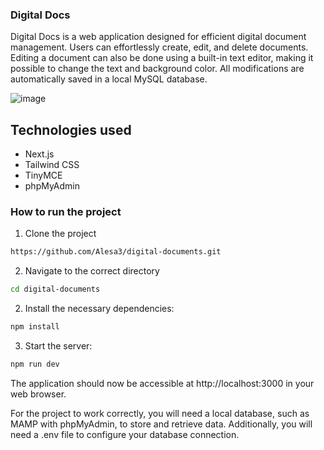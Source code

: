 ### Digital Docs

Digital Docs is a web application designed for efficient digital document management. Users can effortlessly create, edit, and delete documents. Editing a document can also be done using a built-in text editor, making it possible to change the text and background color. All modifications are automatically saved in a local MySQL database.

![image](https://github.com/Alesa3/digital-documents/assets/80218438/39646e00-d990-4d07-9d92-e6908b226af2)


## Technologies used


- Next.js
- Tailwind CSS
- TinyMCE
- phpMyAdmin

### How to run the project

1. Clone the project

```bash
https://github.com/Alesa3/digital-documents.git
```

2. Navigate to the correct directory
```bash
cd digital-documents
```

2. Install the necessary dependencies:

```bash
npm install
```

3. Start the server:

```bash
npm run dev
```

The application should now be accessible at http://localhost:3000 in your web browser.

For the project to work correctly, you will need a local database, such as MAMP with phpMyAdmin, to store and retrieve data. Additionally, you will need a .env file to configure your database connection.

